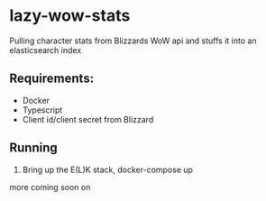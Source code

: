 # lazy-wow-stats

Pulling character stats from Blizzards WoW api and stuffs it into an elasticsearch index

## Requirements:
- Docker
- Typescript
- Client id/client secret from Blizzard 

## Running 
1.  Bring up the E(L)K stack, docker-compose up

more coming soon on
